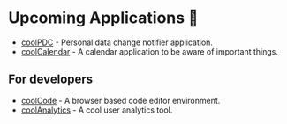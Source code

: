 # Upcoming Applications 📢

- [coolPDC](coolpdc.html) - Personal data change notifier application.
- [coolCalendar](coolcalendar.html) - A calendar application to be aware of important things.

## For developers
- [coolCode](coolcode.html) - A browser based code editor environment.
- [coolAnalytics](coolanalytics.html) - A cool user analytics tool.
